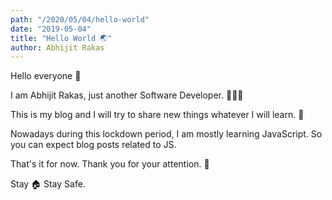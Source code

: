 ```yaml
---
path: "/2020/05/04/hello-world"
date: "2019-05-04"
title: "Hello World 🌏"
author: Abhijit Rakas
---
```


<p>Hello everyone 👋</p>

<p>I am Abhijit Rakas, just another Software Developer. 👨🏻‍💻

<p>This is my blog and I will try to share new things whatever I will learn. 🤞</p>

<p>Nowadays during this lockdown period, I am mostly learning JavaScript. So you can expect blog posts related to JS.</p>

<p>That's it for now. Thank you for your attention. 🙏</p>

<p>Stay 🏠 Stay Safe.</p>
